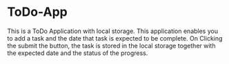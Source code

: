 # ToDo-App

This is a ToDo Application with local storage. This application enables you to add a task and the date that task is expected to be complete. On Clicking the submit the button, the task is stored in the local storage together with the expected date and the status of the progress. 
